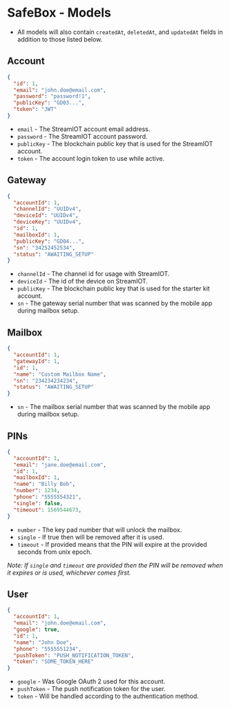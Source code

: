 # SafeBox - Models

- All models will also contain `createdAt`, `deletedAt`, and `updatedAt` fields in addition to those listed below.

## Account

```json
{
  "id": 1,
  "email": "john.doe@email.com",
  "password": "password!1",
  "publicKey": "GD03...",
  "token": "JWT"
}
```

- `email` - The StreamIOT account email address.
- `password` - The StreamIOT account password.
- `publicKey` - The blockchain public key that is used for the StreamIOT account.
- `token` - The account login token to use while active.

## Gateway

```json
{
  "accountId": 1,
  "channelId": "UUIDv4",
  "deviceId": "UUIDv4",
  "deviceKey": "UUIDv4",
  "id": 1,
  "mailboxId": 1,
  "publicKey": "GD04...",
  "sn": "34252452534",
  "status": "AWAITING_SETUP"
}
```

- `channelId` - The channel id for usage with StreamIOT.
- `deviceId` - The id of the device on StreamIOT.
- `publicKey` - The blockchain public key that is used for the starter kit account.
- `sn` - The gateway serial number that was scanned by the mobile app during mailbox setup.

## Mailbox

```json
{
  "accountId": 1,
  "gatewayId": 1,
  "id": 1,
  "name": "Custom Mailbox Name",
  "sn": "234234234234",
  "status": "AWAITING_SETUP"
}
```

- `sn` - The mailbox serial number that was scanned by the mobile app during mailbox setup.

## PINs

```json
{
  "accountId": 1,
  "email": "jane.doe@email.com",
  "id": 1,
  "mailboxId": 1,
  "name": "Billy Bob",
  "number": 1234,
  "phone": "5555554321",
  "single": false,
  "timeout": 1569544673,
}
```

- `number` - The key pad number that will unlock the mailbox.
- `single` - If true then will be removed after it is used.
- `timeout` - If provided means that the PIN will expire at the provided seconds from unix epoch.

_Note: If `single` and `timeout` are provided then the PIN will be removed when it expires or is used, whichever comes first._

## User

```json
{
  "accountId": 1,
  "email": "john.doe@email.com",
  "google": true,
  "id": 1,
  "name": "John Doe",
  "phone": "5555551234",
  "pushToken": "PUSH_NOTIFICATION_TOKEN",
  "token": "SOME_TOKEN_HERE"
}
```

- `google` - Was Google OAuth 2 used for this account.
- `pushToken` - The push notification token for the user.
- `token` - Will be handled according to the authentication method.
